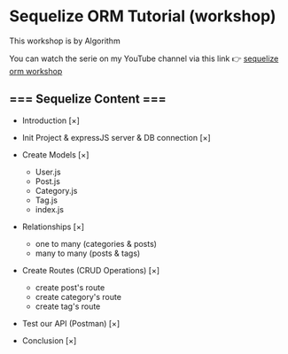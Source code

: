 # Sequelize ORM Tutorial (workshop)

This workshop is by Algorithm

You can watch the serie on my YouTube channel via this link 👉 [sequelize orm workshop](https://www.youtube.com/playlist?list=PLfDx4cQoUNObHX28K6FS38LkB2CPLGGfx)

## === Sequelize Content ===

- Introduction [×]

- Init Project & expressJS server & DB connection [×]

- Create Models [×]

  - User.js
  - Post.js
  - Category.js
  - Tag.js
  - index.js

- Relationships [×]
  
  - one to many (categories & posts)
  - many to many (posts & tags)

- Create Routes (CRUD Operations) [×]

  - create post's route
  - create category's route
  - create tag's route

- Test our API (Postman) [×]

- Conclusion [×]
